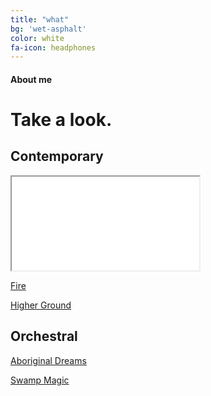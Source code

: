 ```yaml
---
title: "what"
bg: 'wet-asphalt'
color: white
fa-icon: headphones
---
```


#### About me

# Take a look.

## Contemporary

<div class="icontain">
  <iframe src="//www.youtube.com/embed/yQx1kOOrM6w" allowfullscreen></iframe>
</div>

[Fire](https://www.youtube.com/watch?v=VMJlbrDlsXs)

[Higher Ground](https://www.youtube.com/watch?v=KQ-ksjASfss&list=PLI0JZcjnXOCGRYUAI6mm1T6h0_uPVpILb&index=2)

## Orchestral

[Aboriginal Dreams](https://www.youtube.com/watch?v=qrEcFtwr0pc)

[Swamp Magic](https://vimeo.com/47979043)
